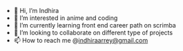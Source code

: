 - 👋 Hi, I’m Indhira
- 👀 I’m interested in anime and coding
- 🌱 I’m currently learning front end career path on scrimba
- 💞️ I’m looking to collaborate on different type of projects
- 📫 How to reach me @indhiraarrey@gmail.com

<!---
Indhira8/Indhira8 is a ✨ special ✨ repository because its `README.md` (this file) appears on your GitHub profile.
You can click the Preview link to take a look at your changes.
--->
